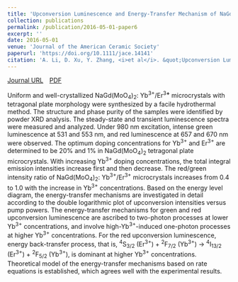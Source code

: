 ```yaml
---
title: 'Upconversion Luminescence and Energy-Transfer Mechanism of NaGd(MoO<sub>4</sub>)<sub>2</sub>: Yb<sup>3+</sup>/Er<sup>3+</sup> Microcrystals'
collection: publications
permalink: /publication/2016-05-01-paper6
excerpt: ''
date: 2016-05-01
venue: 'Journal of the American Ceramic Society'
paperurl: 'https://doi.org/10.1111/jace.14141'
citation: 'A. Li, D. Xu, Y. Zhang, <i>et al</i>. &quot;Upconversion Luminescence and Energy-Transfer Mechanism of NaGd(MoO<sub>4</sub>)<sub>2</sub>: Yb<sup>3+</sup>/Er<sup>3+</sup> Microcrystals&quot; <i>Journal of the American Ceramic Society</i>, 2016, 99(5): 1657-1663.'
---
```

[Journal URL](https://ceramics.onlinelibrary.wiley.com/doi/10.1111/jace.14141)&emsp;[PDF](/files/paper6.pdf)

Uniform and well-crystallized NaGd(MoO<sub>4</sub>)<sub>2</sub>: Yb<sup>3+</sup>/Er<sup>3<b>+</b></sup> microcrystals with tetragonal plate morphology were synthesized by a facile hydrothermal method. The structure and phase purity of the samples were identified by powder XRD analysis. The steady-state and transient luminescence spectra were measured and analyzed. Under 980 nm excitation, intense green luminescence at 531 and 553 nm, and red luminescence at 657 and 670 nm were observed. The optimum doping concentrations for Yb<sup>3+</sup> and Er<sup>3+</sup> are determined to be 20% and 1% in NaGd(MoO<sub>4</sub>)<sub>2</sub> tetragonal plate microcrystals. With increasing Yb<sup>3+</sup> doping concentrations, the total integral emission intensities increase first and then decrease. The red/green intensity ratio of NaGd(MoO<sub>4</sub>)<sub>2</sub>: Yb<sup>3+</sup>/Er<sup>3+</sup> microcrystals increases from 0.4 to 1.0 with the increase in Yb<sup>3+</sup> concentrations. Based on the energy level diagram, the energy-transfer mechanisms are investigated in detail according to the double logarithmic plot of upconversion intensities versus pump powers. The energy-transfer mechanisms for green and red upconversion luminescence are ascribed to two-photon processes at lower Yb<sup>3+</sup> concentrations, and involve high-Yb<sup>3+</sup>-induced one-photon processes at higher Yb<sup>3+</sup> concentrations. For the red upconversion luminescence, energy back-transfer process, that is, <sup>4</sup>S<sub>3/2</sub> (Er<sup>3+</sup>) + <sup>2</sup>F<sub>7/2</sub> (Yb<sup>3+</sup>) → <sup>4</sup>I<sub>13/2</sub> (Er<sup>3+</sup>) + <sup>2</sup>F<sub>5/2</sub> (Yb<sup>3+</sup>), is dominant at higher Yb<sup>3+</sup> concentrations. Theoretical model of the energy-transfer mechanisms based on rate equations is established, which agrees well with the experimental results.